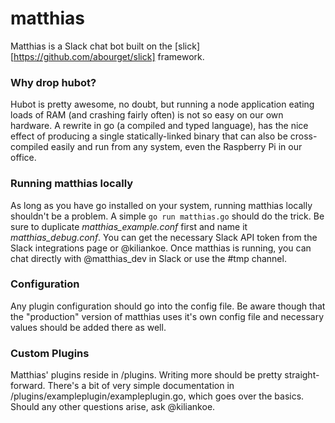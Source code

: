 # matthias

Matthias is a Slack chat bot built on the [slick][https://github.com/abourget/slick] framework.

### Why drop hubot?

Hubot is pretty awesome, no doubt, but running a node application eating loads of RAM (and crashing fairly often) is not so easy on our own hardware.
A rewrite in go (a compiled and typed language), has the nice effect of producing a single statically-linked binary that can also be cross-compiled easily and run from any system, even the Raspberry Pi in our office.

### Running matthias locally

As long as you have go installed on your system, running matthias locally shouldn't be a problem. A simple `go run matthias.go` should do the trick.
Be sure to duplicate *matthias_example.conf* first and name it *matthias_debug.conf*. You can get the necessary Slack API token from the Slack integrations page or @kiliankoe. Once matthias is running, you can chat directly with @matthias_dev in Slack or use the #tmp channel.

### Configuration

Any plugin configuration should go into the config file. Be aware though that the "production" version of matthias uses it's own config file and necessary values should be added there as well.

### Custom Plugins

Matthias' plugins reside in /plugins. Writing more should be pretty straight-forward. There's a bit of very simple documentation in /plugins/exampleplugin/exampleplugin.go, which goes over the basics.
Should any other questions arise, ask @kiliankoe.
